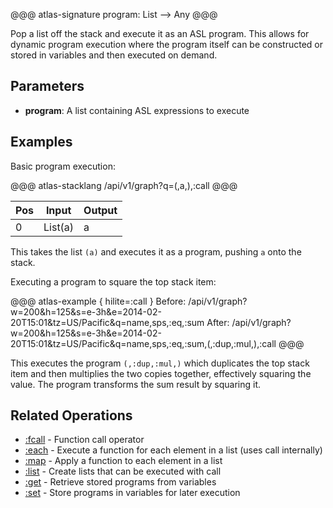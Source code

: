 @@@ atlas-signature
program: List
-->
Any
@@@

Pop a list off the stack and execute it as an ASL program. This allows for dynamic
program execution where the program itself can be constructed or stored in variables
and then executed on demand.

## Parameters

* **program**: A list containing ASL expressions to execute

## Examples

Basic program execution:

@@@ atlas-stacklang
/api/v1/graph?q=(,a,),:call
@@@

| Pos | Input   | Output|
|-----|---------|-------|
| 0   | List(a) | a     |

This takes the list `(a)` and executes it as a program, pushing `a` onto the stack.

Executing a program to square the top stack item:

@@@ atlas-example { hilite=:call }
Before: /api/v1/graph?w=200&h=125&s=e-3h&e=2014-02-20T15:01&tz=US/Pacific&q=name,sps,:eq,:sum
After: /api/v1/graph?w=200&h=125&s=e-3h&e=2014-02-20T15:01&tz=US/Pacific&q=name,sps,:eq,:sum,(,:dup,:mul,),:call
@@@

This executes the program `(,:dup,:mul,)` which duplicates the top stack item and then
multiplies the two copies together, effectively squaring the value. The program transforms
the sum result by squaring it.

## Related Operations

* [:fcall](fcall.md) - Function call operator
* [:each](each.md) - Execute a function for each element in a list (uses call internally)
* [:map](map.md) - Apply a function to each element in a list
* [:list](list.md) - Create lists that can be executed with call
* [:get](get.md) - Retrieve stored programs from variables
* [:set](set.md) - Store programs in variables for later execution
